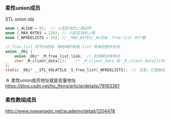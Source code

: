 ### 柔性union成员
STL union obj
```c
enum {_ALIGN = 8};  // 小型区块的上调边界
enum {_MAX_BYTES = 128}; // 小区区块的上限
enum {_NFREELISTS = 16}; // _MAX_BYTES/_ALIGN  free-list 的个数

// free-list 的节点结构，降低维护链表 list 带来的额外负担
union _Obj {
    union _Obj* _M_free_list_link;  // 利用联合体特点
    char _M_client_data[1];    /* _M_client_data 和 _M_client_data[1]的区别注意下 */
};
static _Obj* __STL_VOLATILE _S_free_list[_NFREELISTS];  // 注意，它是数组，每个数组元素包含若干相等的小额区块
 ```
 
☆ 柔性union成员地址就是变量地址
https://blog.csdn.net/hx_lfeng/article/details/78163361

### 柔性数组成员
http://www.nowamagic.net/academy/detail/1204478

